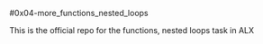 #0x04-more_functions_nested_loops

This is the official repo for the functions, nested loops task in ALX
